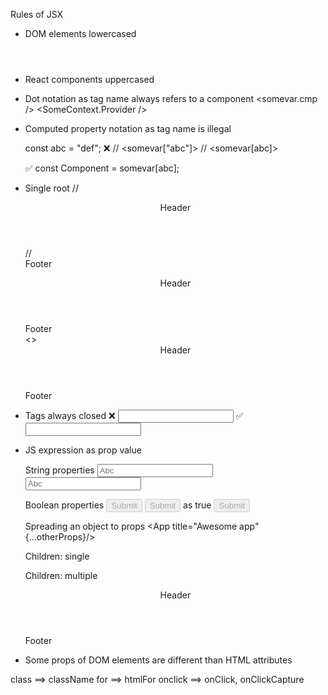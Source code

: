 Rules of JSX

- DOM elements lowercased
  <header></header>

- React components uppercased
  <App/>

- Dot notation as tag name always refers to a component
  <somevar.cmp />
  <SomeContext.Provider />

- Computed property notation as tag name is illegal

  const abc = "def";
  ❌
  // <somevar["abc"]>
  // <somevar[abc]>

  ✅
  const Component = somevar[abc];
  <Component />

- Single root
  // <header>Header</header>
  // <footer>Footer</footer>
  <Fragment>
    <header>Header</header>
    <footer>Footer</footer>
  </Fragment>
  <>
    <header>Header</header>
    <footer>Footer</footer>
  </>

- Tags always closed
  ❌ <input>
  ✅ <input/>

- JS expression as prop value
  <App title={} />

  String properties
  <input placeholder="Abc"/>
  <input placeholder='Abc'/>
  <!-- <input placeholder={'Abc'}/> -->

  Boolean properties
  <button disabled={true}>Submit</button>
  <button disabled={false}>Submit</button>
  as true
  <button disabled>Submit</button>

  Spreading an object to props
  <App title="Awesome app" {...otherProps}/>

  Children: single
  <App></App>

  Children: multiple
  <App>
    <header>Header</header>
    <footer>Footer</footer>
  </App>

- Some props of DOM elements are different than HTML attributes

class ==> className
for ==> htmlFor
onclick ==> onClick, onClickCapture
